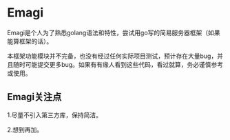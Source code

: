 # Emagi

Emagi是个人为了熟悉golang语法和特性，尝试用go写的简易服务器框架（如果能算框架的话）。

本框架功能模块并不完备，也没有经过任何实际项目测试，预计存在大量bug，并且随时可能提交更多bug。如果有有缘人看到这些代码，看过就算，务必谨慎参考或使用。

## Emagi关注点

1.尽量不引入第三方库，保持简洁。

2.想到再加。